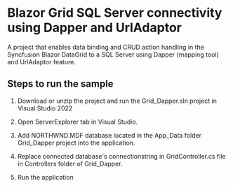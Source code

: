# Blazor Grid SQL Server connectivity using Dapper and UrlAdaptor

A project that enables data binding and CRUD action handling in the Syncfusion Blazor DataGrid to a SQL Server using Dapper (mapping tool) and UrlAdaptor feature.

## Steps to run the sample

1. Download or unzip the project and run the Grid_Dapper.sln project in Visual Studio 2022

2. Open ServerExplorer tab in Visual Studio.

3. Add NORTHWND.MDF database located in the App_Data folder Grid_Dapper project into the application.

4. Replace connected database's connectionstring in GridController.cs file in Controllers folder of Grid_Dapper.

5. Run the application
